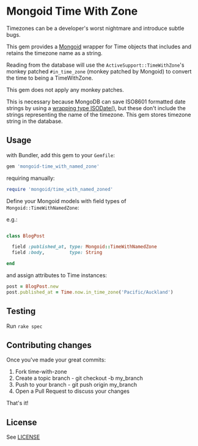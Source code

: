 # Mongoid Time With Zone

Timezones can be a developer's worst nightmare and introduce subtle bugs.

This gem provides a [Mongoid](mongoid.org) wrapper for Time objects that includes and retains the timezone name as a string.

Reading from the database will use the `ActiveSupport::TimeWithZone`'s monkey patched `#in_time_zone` (monkey patched by Mongoid) to convert the time to being a TimeWithZone.

This gem does not apply any monkey patches.

This is necessary because MongoDB can save ISO8601 formatted date strings by using a [wrapping type ISODate()](http://docs.mongodb.org/manual/core/shell-types/#date),
but these don't include the strings representing the name of the timezone. This gem stores timezone string in the database.

## Usage

with Bundler, add this gem to your `Gemfile`:

```ruby
gem 'mongoid-time_with_named_zone'
```

requiring manually:

```ruby
require 'mongoid/time_with_named_zoned'
```

Define your Mongoid models with field types of `Mongoid::TimeWithNamedZone`:

e.g.:

```ruby

class BlogPost

  field :published_at, type: Mongoid::TimeWithNamedZone
  field :body,         type: String

end

```

and assign attributes to Time instances:

```ruby
post = BlogPost.new
post.published_at = Time.now.in_time_zone('Pacific/Auckland')

```

## Testing

Run `rake spec`

## Contributing changes

Once you've made your great commits:

1. Fork time-with-zone
2. Create a topic branch - git checkout -b my_branch
3. Push to your branch - git push origin my_branch
4. Open a Pull Request to discuss your changes

That's it!

## License

See [LICENSE](LICENSE)
